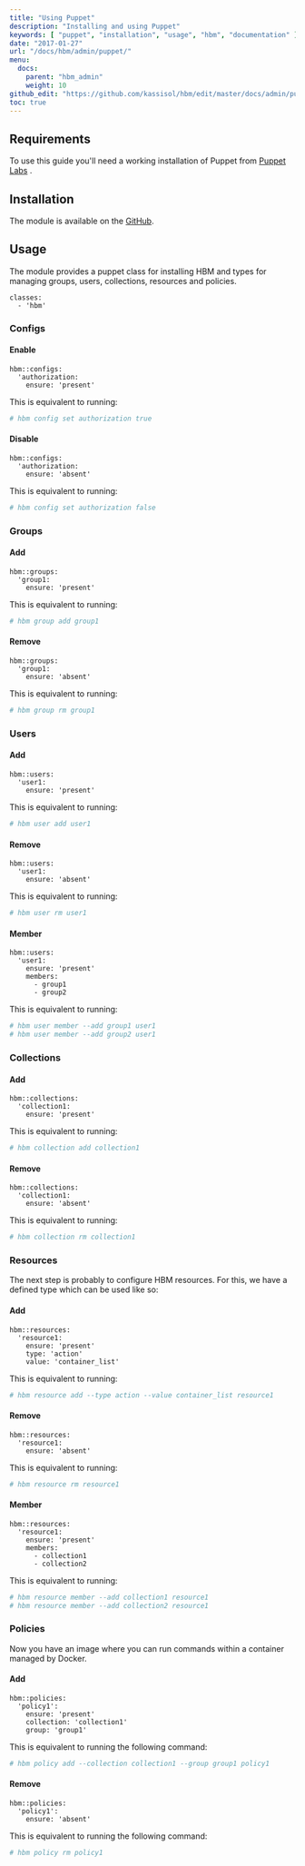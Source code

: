 ```yaml
---
title: "Using Puppet"
description: "Installing and using Puppet"
keywords: [ "puppet", "installation", "usage", "hbm", "documentation" ]
date: "2017-01-27"
url: "/docs/hbm/admin/puppet/"
menu:
  docs:
    parent: "hbm_admin"
    weight: 10
github_edit: "https://github.com/kassisol/hbm/edit/master/docs/admin/puppet.md"
toc: true
---
```


## Requirements

To use this guide you'll need a working installation of Puppet from
[Puppet Labs](https://puppetlabs.com) .

## Installation

The module is available on the [GitHub](https://github.com/kassisol/puppet-module-hbm).

## Usage

The module provides a puppet class for installing HBM and types
for managing groups, users, collections, resources and policies.

```
classes:
  - 'hbm'
```

### Configs

#### Enable

```
hbm::configs:
  'authorization:
    ensure: 'present'
```

This is equivalent to running:

```bash
# hbm config set authorization true
```

#### Disable

```
hbm::configs:
  'authorization:
    ensure: 'absent'
```

This is equivalent to running:

```bash
# hbm config set authorization false
```

### Groups

#### Add

```
hbm::groups:
  'group1:
    ensure: 'present'
```

This is equivalent to running:

```bash
# hbm group add group1
```

#### Remove

```
hbm::groups:
  'group1:
    ensure: 'absent'
```

This is equivalent to running:

```bash
# hbm group rm group1
```

### Users

#### Add

```
hbm::users:
  'user1:
    ensure: 'present'
```

This is equivalent to running:

```bash
# hbm user add user1
```

#### Remove

```
hbm::users:
  'user1:
    ensure: 'absent'
```

This is equivalent to running:

```bash
# hbm user rm user1
```

#### Member

```
hbm::users:
  'user1:
    ensure: 'present'
    members:
      - group1
      - group2
```

This is equivalent to running:

```bash
# hbm user member --add group1 user1
# hbm user member --add group2 user1
```

### Collections

#### Add

```
hbm::collections:
  'collection1:
    ensure: 'present'
```

This is equivalent to running:

```bash
# hbm collection add collection1
```

#### Remove

```
hbm::collections:
  'collection1:
    ensure: 'absent'
```

This is equivalent to running:

```bash
# hbm collection rm collection1
```

### Resources

The next step is probably to configure HBM resources. For this, we have a
defined type which can be used like so:

#### Add

```
hbm::resources:
  'resource1:
    ensure: 'present'
    type: 'action'
    value: 'container_list'
```

This is equivalent to running:

```bash
# hbm resource add --type action --value container_list resource1
```

#### Remove

```
hbm::resources:
  'resource1:
    ensure: 'absent'
```

This is equivalent to running:

```bash
# hbm resource rm resource1
```

#### Member

```
hbm::resources:
  'resource1:
    ensure: 'present'
    members:
      - collection1
      - collection2
```

This is equivalent to running:

```bash
# hbm resource member --add collection1 resource1
# hbm resource member --add collection2 resource1
```

### Policies

Now you have an image where you can run commands within a container
managed by Docker.

#### Add

```
hbm::policies:
  'policy1':
    ensure: 'present'
    collection: 'collection1'
    group: 'group1'
```

This is equivalent to running the following command:

```bash
# hbm policy add --collection collection1 --group group1 policy1
```

#### Remove

```
hbm::policies:
  'policy1':
    ensure: 'absent'
```

This is equivalent to running the following command:

```bash
# hbm policy rm policy1
```
